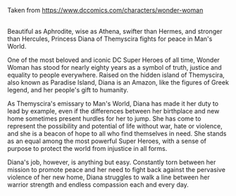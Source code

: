 Taken from https://www.dccomics.com/characters/wonder-woman<br /><br />

Beautiful as Aphrodite, wise as Athena, swifter than Hermes, and stronger than Hercules, Princess Diana of Themyscira fights for peace in Man's World.

One of the most beloved and iconic DC Super Heroes of all time, Wonder Woman has stood for nearly eighty years as a symbol of truth, justice and equality to people everywhere. Raised on the hidden island of Themyscira, also known as Paradise Island, Diana is an Amazon, like the figures of Greek legend, and her people's gift to humanity.

As Themyscira's emissary to Man's World, Diana has made it her duty to lead by example, even if the differences between her birthplace and new home sometimes present hurdles for her to jump. She has come to represent the possibility and potential of life without war, hate or violence, and she is a beacon of hope to all who find themselves in need. She stands as an equal among the most powerful Super Heroes, with a sense of purpose to protect the world from injustice in all forms.

Diana's job, however, is anything but easy. Constantly torn between her mission to promote peace and her need to fight back against the pervasive violence of her new home, Diana struggles to walk a line between her warrior strength and endless compassion each and every day.
